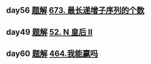 ## day56 [题解](https://leetcode-solution.cn/solutionDetail?type=3&id=56&max_id=2) [673. 最长递增子序列的个数](https://leetcode.cn/problems/number-of-longest-increasing-subsequence/)
## day49 [题解](https://leetcode-solution.cn/solutionDetail?type=3&id=49&max_id=2) [52. N 皇后 II](https://leetcode.cn/problems/n-queens-ii/)
## day60 [题解](https://leetcode-solution.cn/solutionDetail?type=3&id=60&max_id=2) [464.我能赢吗](https://leetcode.cn/problems/can-i-win/)
